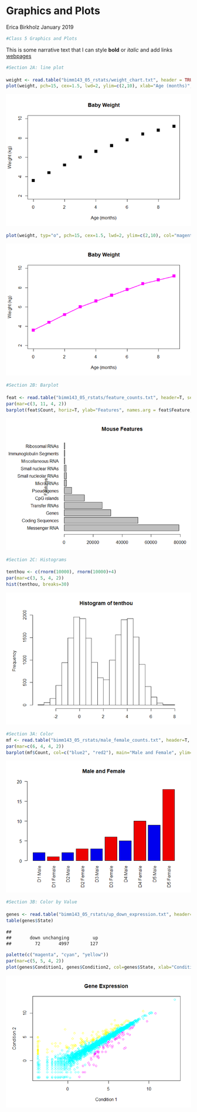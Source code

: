Graphics and Plots
================
Erica Birkholz
January 2019

``` r
#Class 5 Graphics and Plots
```

This is some narrative text that I can style **bold** or *italic* and add links [webpages](https://rmarkdown.rstudio.com/articles_report_from_r_script.html)

``` r
#Section 2A: line plot

weight <- read.table("bimm143_05_rstats/weight_chart.txt", header = TRUE)
plot(weight, pch=15, cex=1.5, lwd=2, ylim=c(2,10), xlab="Age (months)", ylab="Weight (kg)", main="Baby Weight")
```

![](Class05_files/figure-markdown_github/unnamed-chunk-2-1.png)

``` r
plot(weight, typ="o", pch=15, cex=1.5, lwd=2, ylim=c(2,10), col="magenta", xlab="Age (months)", ylab="Weight (kg)", main="Baby Weight")
```

![](Class05_files/figure-markdown_github/unnamed-chunk-2-2.png)

``` r
#Section 2B: Barplot

feat <- read.table("bimm143_05_rstats/feature_counts.txt", header=T, sep="\t")
par(mar=c(3, 11, 4, 2))
barplot(feat$Count, horiz=T, ylab="Features", names.arg = feat$Feature, main="Mouse Features", las=1, xlim=c(0,80000))
```

![](Class05_files/figure-markdown_github/unnamed-chunk-2-3.png)

``` r
#Section 2C: Histograms

tenthou <- c(rnorm(10000), rnorm(10000)+4)
par(mar=c(3, 5, 4, 2))
hist(tenthou, breaks=30)
```

![](Class05_files/figure-markdown_github/unnamed-chunk-2-4.png)

``` r
#Section 3A: Color
mf <- read.table("bimm143_05_rstats/male_female_counts.txt", header=T, sep="\t")
par(mar=c(6, 4, 4, 2))
barplot(mf$Count, col=c("blue2", "red2"), main="Male and Female", ylim=c(0,20), names.arg=mf$Sample, las=2)        
```

![](Class05_files/figure-markdown_github/unnamed-chunk-2-5.png)

``` r
#Section 3B: Color by Value

genes <- read.table("bimm143_05_rstats/up_down_expression.txt", header=T, sep="\t")
table(genes$State)
```

    ## 
    ##       down unchanging         up 
    ##         72       4997        127

``` r
palette(c("magenta", "cyan", "yellow"))
par(mar=c(5, 5, 4, 2))
plot(genes$Condition1, genes$Condition2, col=genes$State, xlab="Condition 1", ylab="Condition 2", main="Gene Expression")
```

![](Class05_files/figure-markdown_github/unnamed-chunk-2-6.png)
